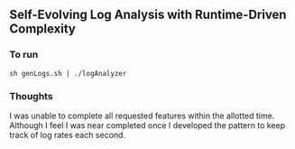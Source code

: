 ## Self-Evolving Log Analysis with Runtime-Driven Complexity

### To run
`
 sh genLogs.sh | ./logAnalyzer
`

### Thoughts
I was unable to complete all requested features within the allotted time.  Although I feel I was near completed once I developed the pattern to keep track of log rates each second.
